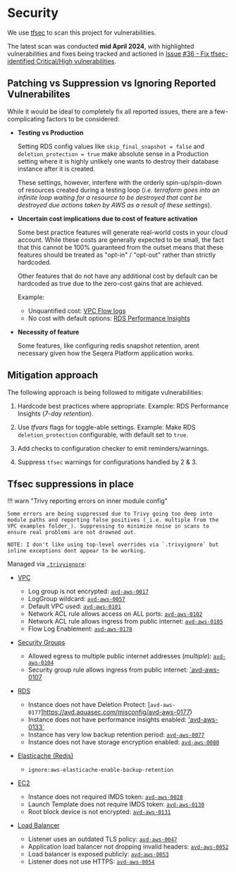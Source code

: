 # Security

We use [tfsec](https://github.com/aquasecurity/tfsec) to scan this project for vulnerabilities. 

The latest scan was conducted **mid April 2024**, with highlighted vulnerabilities and fixes being tracked and actioned in [Issue #36 - Fix tfsec-identified Critical/High vulnerabilities](https://github.com/seqeralabs/cx-field-tools-installer/issues/36).


## Patching vs Suppression vs Ignoring Reported Vulnerabilites

While it would be ideal to completely fix all reported issues, there are a few-complicating factors to be considered:

- **Testing vs Production**

    Setting RDS config values like `skip_final_snapshot = false` and `deletion_protection = true` make absolute sense in a Production setting where it is highly unlikely one wants to destroy their database instance after it is created. 

    These settings, however, interfere with the orderly spin-up/spin-down of resources created during a testing loop (_i.e. terraform goes into an infinite loop waiting for a resource to be destroyed that cant be destroyed due actions taken by AWS as a result of these settings_).


- **Uncertain cost implications due to cost of feature activation**

    Some best practice features will generate real-world costs in your cloud account. While these costs are generally expected to be small, the fact that this cannot be 100% guaranteed from the outset means that these features should be treated as "opt-in" / "opt-out" rather than strictly hardcoded. 

    Other features that do not have any additional cost by default can be hardcoded as true due to the zero-cost gains that are achieved.

    Example: 
    - Unquantified cost: [VPC Flow logs](https://docs.aws.amazon.com/vpc/latest/userguide/flow-logs.html#flow-logs-pricing)
    - No cost with default options: [RDS Performance Insights](https://aws.amazon.com/rds/performance-insights/pricing/)


- **Necessity of feature**

    Some features, like configuring redis snapshot retention, arent necessary given how the Seqera Platform application works.


## Mitigation approach

The following approach is being followed to mitigate vulnerabilities:

1. Hardcode best practices where appropriate.
    Example: RDS Performance Insights (_7-day retention_).

2. Use _tfvars_ flags for toggle-able settings.
    Example: Make RDS `deletion_protection` configurable, with default set to `true`.

3. Add checks to configuration checker to emit reminders/warnings.

4. Suppress `tfsec` warnings for configurations handled by 2 & 3.


## Tfsec suppressions in place

!!! warn "Trivy reporting errors on inner module config"

    Some errors are being suppressed due to Trivy going too deep into module paths and reporting false positives (_i.e. multiple from the VPC examples folder_). Suppressing to minimize noise in scans to ensure real problems are not drowned out.

    NOTE: I don't like using top-level overrides via `.trivyignore` but inline exceptions dont appear to be working.


Managed via [`.trivyignore`](../.trivyignore):

- [VPC](../001_vpc.tf)
    - Log group is not encrypted: [`avd-aws-0017`](https://avd.aquasec.com/misconfig/avd-aws-0017)
    - LogGroup wildcard: [`avd-aws-0057`](https://avd.aquasec.com/misconfig/avd-aws-0057)
    - Default VPC used: [`avd-aws-0101`](https://avd.aquasec.com/misconfig/avd-aws-0101)
    - Network ACL rule allows access on ALL ports: [`avd-aws-0102`](https://avd.aquasec.com/misconfig/aws/ec2/avd-aws-0102/)
    - Network ACL rule allows ingress from public internet: [`avd-aws-0105`](https://avd.aquasec.com/misconfig/aws/ec2/avd-aws-0105/)
    - Flow Log Enablement: [`avd-aws-0178`](https://avd.aquasec.com/misconfig/aws/ec2/avd-aws-0178/)


- [Security Groups](../002_security_groups.tf)
    - Allowed egress to multiple public internet addresses (_multiple_): [`avd-aws-0104`](https://avd.aquasec.com/misconfig/avd-aws-0104)
    - Security group rule allows ingress from public internet: [`avd-aws-0107](https://avd.aquasec.com/misconfig/avd-aws-0107)


- [RDS](../003_database.tf)
    - Instance does not have Deletion Protect: [`avd-aws-0177`]https://avd.aquasec.com/misconfig/avd-aws-0177)
    - Instance does not have performance insights enabled: ['avd-aws-0133`](https://avd.aquasec.com/misconfig/avd-aws-0133)
    - Instance has very low backup retention period: [`avd-aws-0077`](https://avd.aquasec.com/misconfig/avd-aws-0077)
    - Instance does not have storage encryption enabled: [`avd-aws-0080`](https://avd.aquasec.com/misconfig/avd-aws-0080)


- [Elasticache (Redis)]((../003_database.tf))
    - `ignore:aws-elasticache-enable-backup-retention`


- [EC2](../006_ec2.tf)
    - Instance does not required IMDS token: [`avd-aws-0028`](https://avd.aquasec.com/misconfig/avd-aws-0028)
    - Launch Template does not require IMDS token: [`avd-aws-0130`](https://avd.aquasec.com/misconfig/avd-aws-0130)
    - Root block device is not encrypted: [`avd-aws-0131`](https://avd.aquasec.com/misconfig/avd-aws-0131)


- [Load Balancer](../007_load_balancer.tf)
    - Listener uses an outdated TLS policy: [`avd-aws-0047`](https://avd.aquasec.com/misconfig/avd-aws-0047)
    - Application load balancer not dropping invalid headers: [`avd-aws-0052`](https://avd.aquasec.com/misconfig/avd-aws-0052)
    - Load balancer is exposed publicly: [`avd-aws-0053`](https://avd.aquasec.com/misconfig/avd-aws-0053)
    - Listener does not use HTTPS: [`avd-aws-0054`](https://avd.aquasec.com/misconfig/avd-aws-0054)

